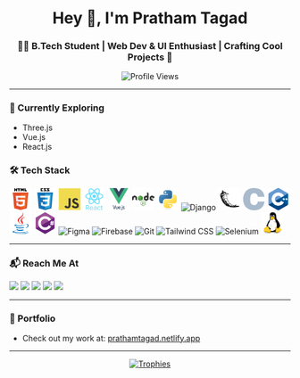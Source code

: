 <h1 align="center">Hey 👋, I'm Pratham Tagad</h1>
<h3 align="center">👨‍💻 B.Tech Student | Web Dev & UI Enthusiast | Crafting Cool Projects 🚀</h3>

<p align="center">
  <img src="https://komarev.com/ghpvc/?username=prathamtagad&label=Profile%20views&color=0e75b6&style=flat" alt="Profile Views" />
</p>

---

### 🌱 Currently Exploring
- Three.js
- Vue.js
- React.js

### 🛠️ Tech Stack
<p align="left">
  <img src="https://raw.githubusercontent.com/devicons/devicon/master/icons/html5/html5-original-wordmark.svg" alt="HTML5" width="40" />
  <img src="https://raw.githubusercontent.com/devicons/devicon/master/icons/css3/css3-original-wordmark.svg" alt="CSS3" width="40" />
  <img src="https://raw.githubusercontent.com/devicons/devicon/master/icons/javascript/javascript-original.svg" alt="JavaScript" width="40" />
  <img src="https://raw.githubusercontent.com/devicons/devicon/master/icons/react/react-original-wordmark.svg" alt="React" width="40" />
  <img src="https://raw.githubusercontent.com/devicons/devicon/master/icons/vuejs/vuejs-original-wordmark.svg" alt="Vue.js" width="40" />
  <img src="https://raw.githubusercontent.com/devicons/devicon/master/icons/nodejs/nodejs-original-wordmark.svg" alt="Node.js" width="40" />
  <img src="https://raw.githubusercontent.com/devicons/devicon/master/icons/python/python-original.svg" alt="Python" width="40" />
  <img src="https://cdn.worldvectorlogo.com/logos/django.svg" alt="Django" width="40" />
  <img src="https://raw.githubusercontent.com/devicons/devicon/master/icons/flask/flask-original.svg" alt="Flask" width="40" />
  <img src="https://raw.githubusercontent.com/devicons/devicon/master/icons/c/c-original.svg" alt="C" width="40" />
  <img src="https://raw.githubusercontent.com/devicons/devicon/master/icons/cplusplus/cplusplus-original.svg" alt="C++" width="40" />
  <img src="https://raw.githubusercontent.com/devicons/devicon/master/icons/java/java-original.svg" alt="Java" width="40" />
  <img src="https://raw.githubusercontent.com/devicons/devicon/master/icons/csharp/csharp-original.svg" alt="C#" width="40" />
  <img src="https://www.vectorlogo.zone/logos/figma/figma-icon.svg" alt="Figma" width="40" />
  <img src="https://www.vectorlogo.zone/logos/firebase/firebase-icon.svg" alt="Firebase" width="40" />
  <img src="https://www.vectorlogo.zone/logos/git-scm/git-scm-icon.svg" alt="Git" width="40" />
  <img src="https://www.vectorlogo.zone/logos/tailwindcss/tailwindcss-icon.svg" alt="Tailwind CSS" width="40" />
  <img src="https://raw.githubusercontent.com/SeleniumHQ/selenium/main/common/src/web/icons/Selenium_Logo.png" alt="Selenium" width="40" />
  <img src="https://raw.githubusercontent.com/devicons/devicon/master/icons/linux/linux-original.svg" alt="Linux" width="40" />
</p>

---

### 📬 Reach Me At
<p align="left">
  <a href="mailto:prathamtagad0@gmail.com"><img src="https://img.shields.io/badge/Gmail-%2312100E.svg?style=for-the-badge&logo=gmail&logoColor=red" /></a>
  <a href="https://www.linkedin.com/in/pratham-tagad-051946301/" target="_blank"><img src="https://img.shields.io/badge/LinkedIn-%230A66C2.svg?style=for-the-badge&logo=linkedin&logoColor=white" /></a>
  <a href="https://twitter.com/pratham_tagad" target="_blank"><img src="https://img.shields.io/badge/Twitter-%231DA1F2.svg?style=for-the-badge&logo=twitter&logoColor=white" /></a>
  <a href="https://instagram.com/pratham_tagad" target="_blank"><img src="https://img.shields.io/badge/Instagram-%23E4405F.svg?style=for-the-badge&logo=instagram&logoColor=white" /></a>
  <a href="https://www.leetcode.com/prathamtagad" target="_blank"><img src="https://img.shields.io/badge/LeetCode-%23000000.svg?style=for-the-badge&logo=leetcode&logoColor=yellow" /></a>
</p>

---

### 🧠 Portfolio
- Check out my work at: [prathamtagad.netlify.app](https://prathamtagad.netlify.app)

---

<p align="center">
  <a href="https://github.com/ryo-ma/github-profile-trophy">
    <img src="https://github-profile-trophy.vercel.app/?username=prathamtagad&theme=onestar&margin-w=10&margin-h=15" alt="Trophies" />
  </a>
</p>
